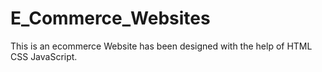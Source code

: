 # E_Commerce_Websites
This is an ecommerce Website has been designed with the help of HTML CSS JavaScript.
